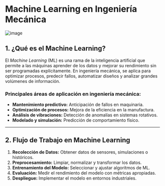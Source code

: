 # **Machine Learning en Ingeniería Mecánica**
![image](https://github.com/user-attachments/assets/ffd9772b-cff1-4915-addd-bb2ed5ed1cab)

## 1. ¿Qué es el Machine Learning?

El *Machine Learning* (ML) es una rama de la inteligencia artificial que permite a las máquinas aprender de los datos y mejorar su rendimiento sin ser programadas explícitamente. En ingeniería mecánica, se aplica para optimizar procesos, predecir fallos, automatizar diseños y analizar grandes volúmenes de información.

### Principales áreas de aplicación en ingeniería mecánica:
- **Mantenimiento predictivo:** Anticipación de fallos en maquinaria.
- **Optimización de procesos:** Mejora de la eficiencia en la manufactura.
- **Análisis de vibraciones:** Detección de anomalías en sistemas rotativos.
- **Modelado y simulación:** Predicción de comportamiento físico.

---

## 2. Flujo de Trabajo en Machine Learning

1. **Recolección de Datos:** Obtener datos de sensores, simulaciones o históricos.
2. **Preprocesamiento:** Limpiar, normalizar y transformar los datos.
3. **Entrenamiento del Modelo:** Seleccionar y ajustar algoritmos de ML.
4. **Evaluación:** Medir el rendimiento del modelo con métricas apropiadas.
5. **Despliegue:** Implementar el modelo en entornos industriales.





